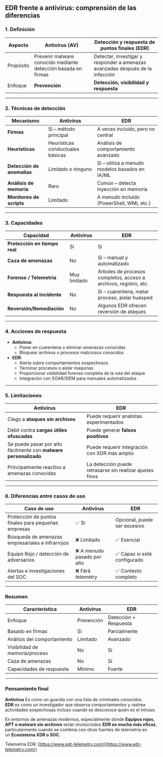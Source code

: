 ## **EDR frente a antivirus: comprensión de las diferencias**

### [](https://redteamleaders.coursestack.com/courses/62c9b0f6-6a0a-488c-870b-4ca0ac754378/take/edr-vs-antivrus#user-content-1-definition)**1. Definición**

|Aspecto|**Antivirus (AV)**|**Detección y respuesta de puntos finales (EDR)**|
|---|---|---|
|Propósito|Prevenir malware conocido mediante detección basada en firmas|Detectar, investigar y responder a amenazas avanzadas después de la infección|
|Enfoque|**Prevención**|**Detección, visibilidad y respuesta**|

---

### [](https://redteamleaders.coursestack.com/courses/62c9b0f6-6a0a-488c-870b-4ca0ac754378/take/edr-vs-antivrus#user-content-2-detection-techniques)**2. Técnicas de detección**

|Mecanismo|Antivirus|EDR|
|---|---|---|
|**Firmas**|Sí – método principal|A veces incluido, pero no central|
|**Heurísticas**|Heurísticas conductuales básicas|Análisis de comportamiento avanzado|
|**Detección de anomalías**|Limitado o ninguno|Sí – utiliza a menudo modelos basados en IA/ML|
|**Análisis de memoria**|Raro|Común – detecta inyección en memoria|
|**Monitoreo de scripts**|Limitado|A menudo incluido (PowerShell, WMI, etc.)|

---

### [](https://redteamleaders.coursestack.com/courses/62c9b0f6-6a0a-488c-870b-4ca0ac754378/take/edr-vs-antivrus#user-content-3-capabilities)**3. Capacidades**

|Capacidad|Antivirus|EDR|
|---|---|---|
|**Protección en tiempo real**|Sí|Sí|
|**Caza de amenazas**|No|Sí – manual y automatizado|
|**Forense / Telemetría**|Muy limitado|Árboles de procesos completos, acceso a archivos, registro, etc.|
|**Respuesta al incidente**|No|Sí – cuarentena, matar proceso, aislar huésped|
|**Reversión/Remediación**|No|Algunos EDR ofrecen reversión de ataques|

---

### [](https://redteamleaders.coursestack.com/courses/62c9b0f6-6a0a-488c-870b-4ca0ac754378/take/edr-vs-antivrus#user-content-4-response-actions)**4. Acciones de respuesta**

- **Antivirus**:
    - Poner en cuarentena o eliminar amenazas conocidas
    - Bloquear archivos o procesos maliciosos conocidos
- **EDR**:
    - Alerta sobre comportamientos sospechosos
    - Terminar procesos o aislar máquinas
    - Proporcionar visibilidad forense completa de la ruta del ataque
    - Integración con SOAR/SIEM para manuales automatizados

---

### [](https://redteamleaders.coursestack.com/courses/62c9b0f6-6a0a-488c-870b-4ca0ac754378/take/edr-vs-antivrus#user-content-5-limitations)**5. Limitaciones**

|Antivirus|EDR|
|---|---|
|Ciego a **ataques sin archivos**|Puede requerir analistas experimentados|
|Débil contra **cargas útiles ofuscadas**|Puede generar **falsos positivos**|
|Se puede pasar por alto fácilmente con **malware personalizado**|Puede requerir integración con XDR más amplio|
|Principalmente reactivo a amenazas conocidas|La detección puede retrasarse sin realizar ajustes finos|

---

### [](https://redteamleaders.coursestack.com/courses/62c9b0f6-6a0a-488c-870b-4ca0ac754378/take/edr-vs-antivrus#user-content-6-use-case-differences)**6. Diferencias entre casos de uso**

|Caso de uso|Antivirus|EDR|
|---|---|---|
|Protección de puntos finales para pequeñas empresas|✅ Sí|Opcional, puede ser excesivo|
|Búsqueda de amenazas empresariales e infrarrojos|❌ Limitado|✅ Esencial|
|Equipo Rojo / detección de adversarios|❌ A menudo pasado por alto|✅ Capaz si está configurado|
|Alertas e investigaciones del SOC|❌ Fără telemetry|✅ Contexto completo|

---

### [](https://redteamleaders.coursestack.com/courses/62c9b0f6-6a0a-488c-870b-4ca0ac754378/take/edr-vs-antivrus#user-content-summary)**Resumen**

|Característica|**Antivirus**|**EDR**|
|---|---|---|
|Enfoque|Prevención|Detección + Respuesta|
|Basado en firmas|Sí|Parcialmente|
|Análisis del comportamiento|Limitado|Avanzado|
|Visibilidad de memoria/proceso|No|Sí|
|Caza de amenazas|No|Sí|
|Capacidades de respuesta|Mínimo|Fuerte|

---

### [](https://redteamleaders.coursestack.com/courses/62c9b0f6-6a0a-488c-870b-4ca0ac754378/take/edr-vs-antivrus#user-content-final-thought)Pensamiento final

**Antivirus** Es como un guardia con una lista de criminales conocidos.  
**EDR** es como un investigador que observa comportamientos y rastrea actividades sospechosas incluso cuando se desconoce quién es el intruso.

En entornos de amenazas modernos, especialmente donde **Equipos rojos, APT o malware sin archivos** están involucrados **EDR es mucho más eficaz**, particularmente cuando se combina con otras fuentes de telemetría en un **Ecosistema XDR o SOC**.

Telemetría EDR: [https://www.edr-telemetry.com/](https://www.edr-telemetry.com/)